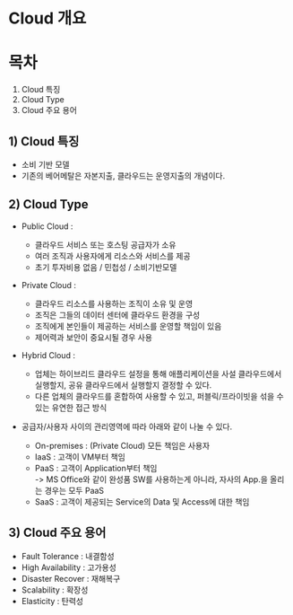 # Cloud 개요


# 목차
1) Cloud 특징
2) Cloud Type
3) Cloud 주요 용어


## 1) Cloud 특징

   - 소비 기반 모델
   - 기존의 베어메탈은 자본지출, 클라우드는 운영지출의 개념이다.
   

## 2) Cloud Type

   - Public Cloud : 
      * 클라우드 서비스 또는 호스팅 공급자가 소유
      * 여러 조직과 사용자에게 리소스와 서비스를 제공
      * 초기 투자비용 없음 / 민첩성 / 소비기반모델  
   - Private Cloud : 
      * 클라우드 리소스를 사용하는 조직이 소유 및 운영
      * 조직은 그들의 데이터 센터에 클라우드 환경을 구성
      * 조직에게 본인들이 제공하는 서비스를 운영할 책임이 있음
      * 제어력과 보안이 중요시될 경우 사용      
   - Hybrid Cloud : 
      * 업체는 하이브리드 클라우드 설정을 통해 애플리케이션을 사설 클라우드에서 실행할지, 공유 클라우드에서 실행할지 결정할 수 있다.
      * 다른 업체의 클라우드를 혼합하여 사용할 수 있고, 퍼블릭/프라이빗을 섞을 수 있는 유연한 접근 방식 
      
   - 공급자/사용자 사이의 관리영역에 따라 아래와 같이 나눌 수 있다. 
      * On-premises : (Private Cloud) 모든 책임은 사용자 
      * IaaS : 고객이 VM부터 책임 
      * PaaS : 고객이 Application부터 책임  
         -> MS Office와 같이 완성품 SW를 사용하는게 아니라, 자사의 App.을 올리는 경우는 모두 PaaS 
      * SaaS : 고객이 제공되는 Service의 Data 및 Access에 대한 책임 
      

## 3) Cloud 주요 용어

   - Fault Tolerance : 내결함성
   - High Availability : 고가용성
   - Disaster Recover : 재해복구
   - Scalability : 확장성
   - Elasticity : 탄력성


      
